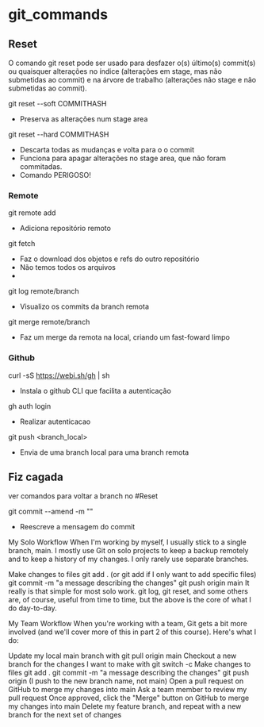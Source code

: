 # git_commands

## Reset
O comando git reset pode ser usado para desfazer o(s) último(s) commit(s) ou quaisquer alterações no índice (alterações em stage, mas não submetidas ao commit) e na árvore de trabalho (alterações não stage e não submetidas ao commit).

git reset --soft COMMITHASH
- Preserva as alterações num stage area

git reset --hard COMMITHASH 
- Descarta todas as mudanças e volta para o o commit
- Funciona para apagar alterações no stage area, que não foram commitadas.
- Comando PERIGOSO!

### Remote
git remote add <name> <uri>
- Adiciona repositório remoto

git fetch 
-  Faz o download dos objetos e refs do outro repositório
- Não temos todos os arquivos
- 
git log remote/branch
- Visualizo os commits da branch remota

git merge remote/branch
- Faz um merge da remota na local, criando um fast-foward limpo
### Github 
curl -sS https://webi.sh/gh | sh
- Instala o github CLI que facilita a autenticação

gh auth login
- Realizar autenticacao

git push <remote> <branch_local>
- Envia de uma branch local para uma branch remota

## Fiz cagada
ver comandos para voltar a branch no #Reset

git commit --amend -m "<message>"
- Reescreve a mensagem do commit

My Solo Workflow
When I'm working by myself, I usually stick to a single branch, main. I mostly use Git on solo projects to keep a backup remotely and to keep a history of my changes. I only rarely use separate branches.

Make changes to files
git add . (or git add <files> if I only want to add specific files)
git commit -m "a message describing the changes"
git push origin main
It really is that simple for most solo work. git log, git reset, and some others are, of course, useful from time to time, but the above is the core of what I do day-to-day.

My Team Workflow
When you're working with a team, Git gets a bit more involved (and we'll cover more of this in part 2 of this course). Here's what I do:

Update my local main branch with git pull origin main
Checkout a new branch for the changes I want to make with git switch -c <branchname>
Make changes to files
git add .
git commit -m "a message describing the changes"
git push origin <branchname> (I push to the new branch name, not main)
Open a pull request on GitHub to merge my changes into main
Ask a team member to review my pull request
Once approved, click the "Merge" button on GitHub to merge my changes into main
Delete my feature branch, and repeat with a new branch for the next set of changes
